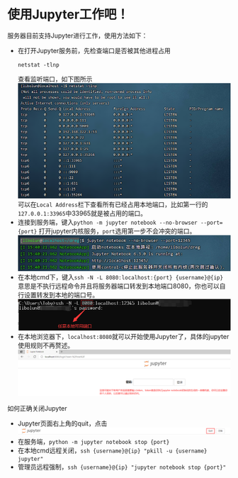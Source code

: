 # 使用Jupyter工作吧！
服务器目前支持Jupyter进行工作，使用方法如下：
- 在打开Jupyter服务前，先检查端口是否被其他进程占用  
  ```
  netstat -tlnp
  ```
  查看监听端口，如下图所示  
  ![image](pics/05.png)  
  可以在`Local Address`栏下查看所有已经占用本地端口，比如第一行的`127.0.0.1:33965`中33965就是被占用的端口。
- 连接到服务端，键入`python -m jupyter notebook --no-browser --port={port}` 打开jupyter内核服务，`port`选用第一步不会冲突的端口。
  ![image](pics/01.png)
- 在本地cmd下，键入`ssh -N -L 8080:localhost:{port} {username}@{ip}` 意思是不执行远程命令并且将服务器端口转发到本地端口8080，你也可以自行设置转发到本地的端口号。  
  ![image](pics/02.png)
- 在本地浏览器下，`localhost:8080`就可以开始使用Jupyter了，具体的jupyter使用规则不再赘述。
  ![image](pics/03.png)

如何正确关闭Jupyter
- Jupyter页面右上角的quit，点击
  ![image](pics/04.png)
- 在服务端，`python -m jupyter notebook stop {port}`
- 在本地cmd远程关闭，`ssh {username}@{ip} "pkill -u {username} jupyter"`
- 管理员远程强制，`ssh {username}@{ip} "jupyter notebook stop {port}"`
